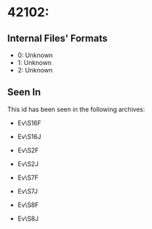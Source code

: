 # 42102: 

## Internal Files' Formats
- 0: Unknown
- 1: Unknown
- 2: Unknown

## Seen In

This id has been seen in the following archives:  

- Ev\S16F  

- Ev\S16J  

- Ev\S2F  

- Ev\S2J  

- Ev\S7F  

- Ev\S7J  

- Ev\S8F  

- Ev\S8J  
